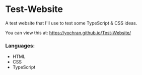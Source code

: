 # Test-Website
A test website that I'll use to test some TypeScript &amp; CSS ideas.

You can view this at: https://yochran.github.io/Test-Website/

### Languages:
  - HTML
  - CSS
  - TypeScript
